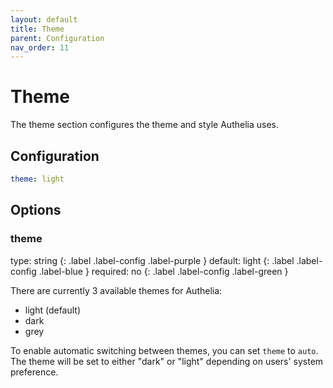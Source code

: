 ```yaml
---
layout: default
title: Theme
parent: Configuration
nav_order: 11
---
```


# Theme

The theme section configures the theme and style Authelia uses.

## Configuration

```yaml
theme: light
```

## Options

### theme
<div markdown="1">
type: string 
{: .label .label-config .label-purple } 
default: light
{: .label .label-config .label-blue }
required: no
{: .label .label-config .label-green }
</div>

There are currently 3 available themes for Authelia:
* light (default)
* dark
* grey

To enable automatic switching between themes, you can set `theme` to `auto`. The theme will be set to either "dark" or "light" depending on users' system preference.
